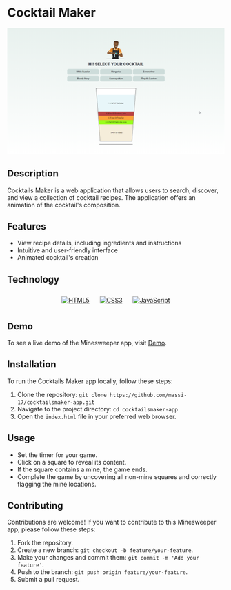 # Cocktail Maker

![Minesweeper Screenshot](img/screenshot.png)

## Description

Cocktails Maker is a web application that allows users to search, discover, and view a collection of cocktail recipes. The application offers an animation of the cocktail's composition.

## Features

- View recipe details, including ingredients and instructions
- Intuitive and user-friendly interface
- Animated cocktail's creation

## Technology

<div align="center">  
<a href="https://en.wikipedia.org/wiki/HTML5" target="_blank"><img style="margin: 10px" src="https://profilinator.rishav.dev/skills-assets/html5-original-wordmark.svg" alt="HTML5" height="75" /></a> 
<a href="https://www.w3schools.com/css/" target="_blank"><img style="margin: 10px" src="https://profilinator.rishav.dev/skills-assets/css3-original-wordmark.svg" alt="CSS3" height="75" /></a>  
<a href="https://www.javascript.com/" target="_blank"><img style="margin: 10px" src="https://profilinator.rishav.dev/skills-assets/javascript-original.svg" alt="JavaScript" height="75" /></a>  
</div>

## Demo

To see a live demo of the Minesweeper app, visit [Demo](https://www.massidev.com/portfolio/cocktailsmaker/).

## Installation

To run the Cocktails Maker app locally, follow these steps:

1. Clone the repository: `git clone https://github.com/massi-17/cocktailsmaker-app.git`
2. Navigate to the project directory: `cd cocktailsmaker-app`
3. Open the `index.html` file in your preferred web browser.

## Usage
 
- Set the timer for your game.
- Click on a square to reveal its content.
- If the square contains a mine, the game ends.
- Complete the game by uncovering all non-mine squares and correctly flagging the mine locations.

## Contributing

Contributions are welcome! If you want to contribute to this Minesweeper app, please follow these steps:

1. Fork the repository.
2. Create a new branch: `git checkout -b feature/your-feature`.
3. Make your changes and commit them: `git commit -m 'Add your feature'`.
4. Push to the branch: `git push origin feature/your-feature`.
5. Submit a pull request.


